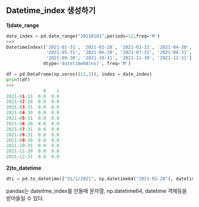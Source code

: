 ## Datetime_index 생성하기
__1)date_range__

```python
date_index = pd.date_range("20210101",periods=12,freq='M')
>>>
DatetimeIndex(['2021-01-31', '2021-02-28', '2021-03-31', '2021-04-30',
               '2021-05-31', '2021-06-30', '2021-07-31', '2021-08-31',
               '2021-09-30', '2021-10-31', '2021-11-30', '2021-12-31'],
              dtype='datetime64[ns]', freq='M')

df = pd.DataFrame(np.zeros((12,2)), index = date_index)
print(df)
>>>
              0    1
2021-01-31  0.0  0.0
2021-02-28  0.0  0.0
2021-03-31  0.0  0.0
2021-04-30  0.0  0.0
2021-05-31  0.0  0.0
2021-06-30  0.0  0.0
2021-07-31  0.0  0.0
2021-08-31  0.0  0.0
2021-09-30  0.0  0.0
2021-10-31  0.0  0.0
2021-11-30  0.0  0.0
2021-12-31  0.0  0.0
```
 
__2)to_datetime__

```python
dti = pd.to_datetime(["31/1/2021", np.datetime64("2021-02-28"), datetime.datetime(2021, 3, 31)])
```
pandas는 dateitme_index를 만들때 문자열, np.datetime64, datetime 객체등을 받아들일 수 있다.


